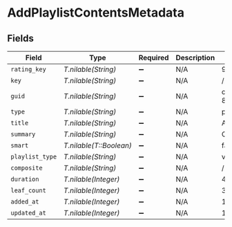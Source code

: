 # AddPlaylistContentsMetadata


## Fields

| Field                                                          | Type                                                           | Required                                                       | Description                                                    | Example                                                        |
| -------------------------------------------------------------- | -------------------------------------------------------------- | -------------------------------------------------------------- | -------------------------------------------------------------- | -------------------------------------------------------------- |
| `rating_key`                                                   | *T.nilable(String)*                                            | :heavy_minus_sign:                                             | N/A                                                            | 94                                                             |
| `key`                                                          | *T.nilable(String)*                                            | :heavy_minus_sign:                                             | N/A                                                            | /playlists/94/items                                            |
| `guid`                                                         | *T.nilable(String)*                                            | :heavy_minus_sign:                                             | N/A                                                            | com.plexapp.agents.none://972e3047-83d6-4848-a000-261f0af26ba2 |
| `type`                                                         | *T.nilable(String)*                                            | :heavy_minus_sign:                                             | N/A                                                            | playlist                                                       |
| `title`                                                        | *T.nilable(String)*                                            | :heavy_minus_sign:                                             | N/A                                                            | A great playlist                                               |
| `summary`                                                      | *T.nilable(String)*                                            | :heavy_minus_sign:                                             | N/A                                                            | One of my great playlists                                      |
| `smart`                                                        | *T.nilable(T::Boolean)*                                        | :heavy_minus_sign:                                             | N/A                                                            | false                                                          |
| `playlist_type`                                                | *T.nilable(String)*                                            | :heavy_minus_sign:                                             | N/A                                                            | video                                                          |
| `composite`                                                    | *T.nilable(String)*                                            | :heavy_minus_sign:                                             | N/A                                                            | /playlists/94/composite/1705800070                             |
| `duration`                                                     | *T.nilable(Integer)*                                           | :heavy_minus_sign:                                             | N/A                                                            | 423000                                                         |
| `leaf_count`                                                   | *T.nilable(Integer)*                                           | :heavy_minus_sign:                                             | N/A                                                            | 3                                                              |
| `added_at`                                                     | *T.nilable(Integer)*                                           | :heavy_minus_sign:                                             | N/A                                                            | 1705716458                                                     |
| `updated_at`                                                   | *T.nilable(Integer)*                                           | :heavy_minus_sign:                                             | N/A                                                            | 1705800070                                                     |